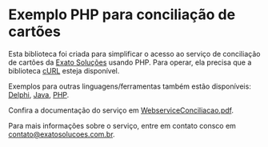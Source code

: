 # Exemplo PHP para conciliação de cartões
Esta biblioteca foi criada para simplificar o acesso ao serviço de conciliação de cartões da [Exato Soluções](https://exatosolucoes.com.br) usando PHP. Para operar, ela precisa que a biblioteca [cURL](https://www.php.net/manual/pt_BR/book.curl.php) esteja disponível.

Exemplos para outras linguagens/ferramentas também estão disponíveis:
[Delphi](https://github.com/ExatoSolucoes/conciliadordelphi), 
[Java](https://github.com/ExatoSolucoes/conciliadorjava), 
[PHP](https://github.com/ExatoSolucoes/conciliadorphp).

Confira a documentação do serviço em [WebserviceConciliacao.pdf](https://exatoapps.com.br/docs/WebserviceConciliacao.pdf).

Para mais informações sobre o serviço, entre em contato consco em [contato@exatosolucoes.com.br](mailto:contato@exatosolucoes.com.br). 
